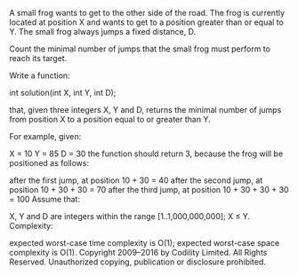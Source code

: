 A small frog wants to get to the other side of the road. The frog is currently located at position X and wants to get to a position greater than or equal to Y. The small frog always jumps a fixed distance, D.

Count the minimal number of jumps that the small frog must perform to reach its target.

Write a function:

int solution(int X, int Y, int D);

that, given three integers X, Y and D, returns the minimal number of jumps from position X to a position equal to or greater than Y.

For example, given:

  X = 10
  Y = 85
  D = 30
the function should return 3, because the frog will be positioned as follows:

after the first jump, at position 10 + 30 = 40
after the second jump, at position 10 + 30 + 30 = 70
after the third jump, at position 10 + 30 + 30 + 30 = 100
Assume that:

X, Y and D are integers within the range [1..1,000,000,000];
X ≤ Y.
Complexity:

expected worst-case time complexity is O(1);
expected worst-case space complexity is O(1).
Copyright 2009–2016 by Codility Limited. All Rights Reserved. Unauthorized copying, publication or disclosure prohibited.
